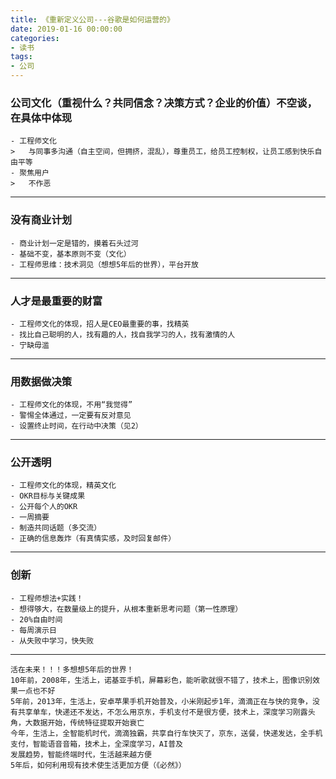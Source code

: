 ```yaml
---
title: 《重新定义公司---谷歌是如何运营的》
date: 2019-01-16 00:00:00
categories: 
- 读书
tags:
- 公司
---
```


### 公司文化（重视什么？共同信念？决策方式？企业的价值）不空谈，在具体中体现
	- 工程师文化
	>	与同事多沟通（自主空间，但拥挤，混乱），尊重员工，给员工控制权，让员工感到快乐自由平等
	- 聚焦用户
	>	不作恶

---

### 没有商业计划
	- 商业计划一定是错的，摸着石头过河
	- 基础不变，基本原则不变（文化）
	- 工程师思维：技术洞见（想想5年后的世界），平台开放

---

### 人才是最重要的财富
	- 工程师文化的体现，招人是CEO最重要的事，找精英
	- 找比自己聪明的人，找有趣的人，找自我学习的人，找有激情的人
	- 宁缺毋滥

---

### 用数据做决策
	- 工程师文化的体现，不用“我觉得”
	- 警惕全体通过，一定要有反对意见
	- 设置终止时间，在行动中决策（见2）

---

### 公开透明
	- 工程师文化的体现，精英文化
	- OKR目标与关键成果
	- 公开每个人的OKR
	- 一周摘要
	- 制造共同话题（多交流）
	- 正确的信息轰炸（有真情实感，及时回复邮件）

---

### 创新
	- 工程师想法+实践！
	- 想得够大，在数量级上的提升，从根本重新思考问题（第一性原理）
	- 20%自由时间
	- 每周演示日
	- 从失败中学习，快失败

---

```
活在未来！！！多想想5年后的世界！
10年前，2008年，生活上，诺基亚手机，屏幕彩色，能听歌就很不错了，技术上，图像识别效果一点也不好
5年前，2013年，生活上，安卓苹果手机开始普及，小米刚起步1年，滴滴正在与快的竞争，没有共享单车，快递还不发达，不怎么用京东，手机支付不是很方便，技术上，深度学习刚露头角，大数据开始，传统特征提取开始衰亡
今年，生活上，全智能机时代，滴滴独霸，共享自行车快灭了，京东，送餐，快递发达，全手机支付，智能语音音箱，技术上，全深度学习，AI普及
发展趋势，智能终端时代，生活越来越方便
5年后，如何利用现有技术使生活更加方便（《必然》）
```
